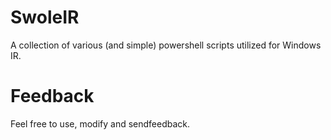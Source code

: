 # SwoleIR
A collection of various (and simple) powershell scripts utilized for Windows IR. 

# Feedback
Feel free to use, modify and sendfeedback. 
